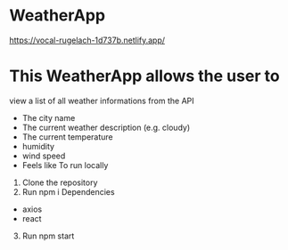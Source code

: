 
# WeatherApp
https://vocal-rugelach-1d737b.netlify.app/

# This WeatherApp allows the user to
view a list of all weather informations from the API
* The city name
* The current weather description (e.g. cloudy)
* The current temperature
* humidity
* wind speed
* Feels like
To run locally
1. Clone the repository
2. Run npm i
Dependencies
* axios
* react
3. Run npm start
